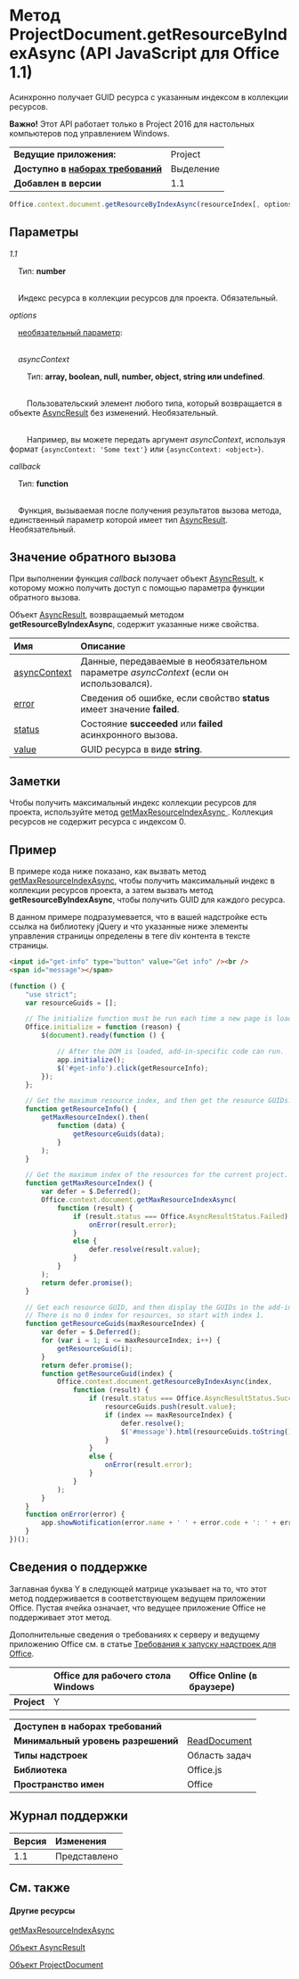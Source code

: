 
# Метод ProjectDocument.getResourceByIndexAsync (API JavaScript для Office 1.1)
Асинхронно получает GUID ресурса с указанным индексом в коллекции ресурсов.

 **Важно!** Этот API работает только в Project 2016 для настольных компьютеров под управлением Windows.

|||
|:-----|:-----|
|**Ведущие приложения:**|Project|
|**Доступно в [наборах требований](../../docs/overview/specify-office-hosts-and-api-requirements.md)**|Выделение|
|**Добавлен в версии**|1.1|

```js
Office.context.document.getResourceByIndexAsync(resourceIndex[, options][, callback]);
```


## Параметры

_1.1_<br/>
&nbsp;&nbsp;&nbsp;&nbsp;Тип: **number**<br/><br/>
&nbsp;&nbsp;&nbsp;&nbsp;Индекс ресурса в коллекции ресурсов для проекта. Обязательный.
    
_options_<br/>
&nbsp;&nbsp;&nbsp;&nbsp;[необязательный параметр](../../docs/develop/asynchronous-programming-in-office-add-ins.md#passing-optional-parameters-to-asynchronous-methods):<br/><br/>
&nbsp;&nbsp;&nbsp;&nbsp;_asyncContext_<br/>
&nbsp;&nbsp;&nbsp;&nbsp;&nbsp;&nbsp;&nbsp;&nbsp;Тип: **array, boolean, null, number, object, string или undefined**.<br/><br/>
&nbsp;&nbsp;&nbsp;&nbsp;&nbsp;&nbsp;&nbsp;&nbsp;Пользовательский элемент любого типа, который возвращается в объекте [AsyncResult](../../reference/shared/asyncresult.md) без изменений. Необязательный.<br/><br/>
&nbsp;&nbsp;&nbsp;&nbsp;&nbsp;&nbsp;&nbsp;&nbsp;Например, вы можете передать аргумент _asyncContext_, используя формат `{asyncContext: 'Some text'}` или `{asyncContext: <object>}`.

_callback_<br/>
&nbsp;&nbsp;&nbsp;&nbsp;Тип: **function**<br/><br/>
&nbsp;&nbsp;&nbsp;&nbsp;Функция, вызываемая после получения результатов вызова метода, единственный параметр которой имеет тип [AsyncResult](../../reference/shared/asyncresult.md). Необязательный.
    

## Значение обратного вызова

При выполнении функция _callback_ получает объект [AsyncResult](../../reference/shared/asyncresult.md), к которому можно получить доступ с помощью параметра функции обратного вызова.

Объект [AsyncResult](../../reference/shared/asyncresult.md), возвращаемый методом **getResourceByIndexAsync**, содержит указанные ниже свойства.



|**Имя**|**Описание**|
|:-----|:-----|
|[asyncContext](../../reference/shared/asyncresult.asynccontext.md)|Данные, передаваемые в необязательном параметре _asyncContext_ (если он использовался).|
|[error](../../reference/shared/asyncresult.error.md)|Сведения об ошибке, если свойство **status** имеет значение **failed**.|
|[status](../../reference/shared/asyncresult.status.md)|Состояние **succeeded** или **failed** асинхронного вызова.|
|[value](../../reference/shared/asyncresult.value.md)|GUID ресурса в виде **string**.|

## Заметки

Чтобы получить максимальный индекс коллекции ресурсов для проекта, используйте метод [getMaxResourceIndexAsync ](../../reference/shared/projectdocument.getmaxresourceindexasync.md). Коллекция ресурсов не содержит ресурса с индексом 0.


## Пример

В примере кода ниже показано, как вызвать метод [getMaxResourceIndexAsync](../../reference/shared/projectdocument.getmaxresourceindexasync.md), чтобы получить максимальный индекс в коллекции ресурсов проекта, а затем вызвать метод **getResourceByIndexAsync**, чтобы получить GUID для каждого ресурса.

В данном примере подразумевается, что в вашей надстройке есть ссылка на библиотеку jQuery и что указанные ниже элементы управления страницы определены в теге div контента в тексте страницы.




```HTML
<input id="get-info" type="button" value="Get info" /><br />
<span id="message"></span>
```




```js
(function () {
    "use strict";
    var resourceGuids = [];

    // The initialize function must be run each time a new page is loaded.
    Office.initialize = function (reason) {
        $(document).ready(function () {

            // After the DOM is loaded, add-in-specific code can run.
            app.initialize();
            $('#get-info').click(getResourceInfo);
        });
    };

    // Get the maximum resource index, and then get the resource GUIDs.
    function getResourceInfo() {
        getMaxResourceIndex().then(
            function (data) {
                getResourceGuids(data);
            }
        );
    }

    // Get the maximum index of the resources for the current project.
    function getMaxResourceIndex() {
        var defer = $.Deferred();
        Office.context.document.getMaxResourceIndexAsync(
            function (result) {
                if (result.status === Office.AsyncResultStatus.Failed) {
                    onError(result.error);
                }
                else {
                    defer.resolve(result.value);
                }
            }
        );
        return defer.promise();
    }

    // Get each resource GUID, and then display the GUIDs in the add-in.
    // There is no 0 index for resources, so start with index 1.
    function getResourceGuids(maxResourceIndex) {
        var defer = $.Deferred();
        for (var i = 1; i <= maxResourceIndex; i++) {
            getResourceGuid(i);
        }
        return defer.promise();
        function getResourceGuid(index) {
            Office.context.document.getResourceByIndexAsync(index,
                function (result) {
                    if (result.status === Office.AsyncResultStatus.Succeeded) {
                        resourceGuids.push(result.value);
                        if (index == maxResourceIndex) {
                            defer.resolve();
                            $('#message').html(resourceGuids.toString());
                        }
                    }
                    else {
                        onError(result.error);
                    }
                }
            );
        }
    }
    function onError(error) {
        app.showNotification(error.name + ' ' + error.code + ': ' + error.message);
    }
})();
```


## Сведения о поддержке


Заглавная буква Y в следующей матрице указывает на то, что этот метод поддерживается в соответствующем ведущем приложении Office. Пустая ячейка означает, что ведущее приложение Office не поддерживает этот метод.

Дополнительные сведения о требованиях к серверу и ведущему приложению Office см. в статье [Требования к запуску надстроек для Office](../../docs/overview/requirements-for-running-office-add-ins.md).


||**Office для рабочего стола Windows**|**Office Online (в браузере)**|
|:-----|:-----|:-----|
|**Project**|Y||

|||
|:-----|:-----|
|**Доступен в наборах требований**||
|**Минимальный уровень разрешений**|[ReadDocument](../../docs/develop/requesting-permissions-for-api-use-in-content-and-task-pane-add-ins.md)|
|**Типы надстроек**|Область задач|
|**Библиотека**|Office.js|
|**Пространство имен**|Office|

## Журнал поддержки




|**Версия**|**Изменения**|
|:-----|:-----|
|1.1|Представлено|

## См. также



#### Другие ресурсы


[getMaxResourceIndexAsync](../../reference/shared/projectdocument.getmaxresourceindexasync.md)

[Объект AsyncResult](../../reference/shared/asyncresult.md)

[Объект ProjectDocument](../../reference/shared/projectdocument.projectdocument.md)
